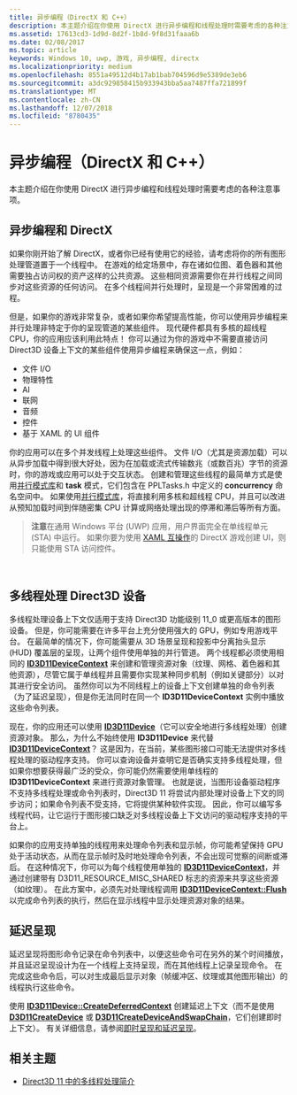 ```yaml
---
title: 异步编程（DirectX 和 C++）
description: 本主题介绍在你使用 DirectX 进行异步编程和线程处理时需要考虑的各种注意事项。
ms.assetid: 17613cd3-1d9d-8d2f-1b8d-9f8d31faaa6b
ms.date: 02/08/2017
ms.topic: article
keywords: Windows 10, uwp, 游戏, 异步编程, directx
ms.localizationpriority: medium
ms.openlocfilehash: 8551a49512d4b17ab1bab704596d9e5389de3eb6
ms.sourcegitcommit: a3dc929858415b933943bba5aa7487ffa721899f
ms.translationtype: MT
ms.contentlocale: zh-CN
ms.lasthandoff: 12/07/2018
ms.locfileid: "8780435"
---
```

# <a name="asynchronous-programming-directx-and-c"></a>异步编程（DirectX 和 C++）



本主题介绍在你使用 DirectX 进行异步编程和线程处理时需要考虑的各种注意事项。

## <a name="async-programming-and-directx"></a>异步编程和 DirectX


如果你刚开始了解 DirectX，或者你已经有使用它的经验，请考虑将你的所有图形处理管道置于一个线程中。 在游戏的给定场景中，存在诸如位图、着色器和其他需要独占访问权的资产这样的公共资源。 这些相同资源需要你在并行线程之间同步对这些资源的任何访问。 在多个线程间并行处理时，呈现是一个非常困难的过程。

但是，如果你的游戏非常复杂，或者如果你希望提高性能，你可以使用异步编程来并行处理非特定于你的呈现管道的某些组件。 现代硬件都具有多核的超线程 CPU，你的应用应该利用此特点！ 你可以通过为你的游戏中不需要直接访问 Direct3D 设备上下文的某些组件使用异步编程来确保这一点，例如：

-   文件 I/O
-   物理特性
-   AI
-   联网
-   音频
-   控件
-   基于 XAML 的 UI 组件

你的应用可以在多个并发线程上处理这些组件。 文件 I/O（尤其是资源加载）可以从异步加载中得到很大好处，因为在加载或流式传输数兆（或数百兆）字节的资源时，你的游戏或应用可以处于交互状态。 创建和管理这些线程的最简单方式是使用[并行模式库](https://msdn.microsoft.com/library/dd492418.aspx)和 **task** 模式，它们包含在 PPLTasks.h 中定义的 **concurrency** 命名空间中。 如果使用[并行模式库](https://msdn.microsoft.com/library/dd492418.aspx)，将直接利用多核和超线程 CPU，并且可以改进从预知加载时间到伴随密集 CPU 计算或网络处理出现的停滞和滞后等所有方面。

> **注意**在通用 Windows 平台 (UWP) 应用，用户界面完全在单线程单元 (STA) 中运行。 如果你要为使用 [XAML 互操作](directx-and-xaml-interop.md)的 DirectX 游戏创建 UI，则只能使用 STA 访问控件。

 

## <a name="multithreading-with-direct3d-devices"></a>多线程处理 Direct3D 设备


多线程处理设备上下文仅适用于支持 Direct3D 功能级别 11_0 或更高版本的图形设备。 但是，你可能需要在许多平台上充分使用强大的 GPU，例如专用游戏平台。 在最简单的情况下，你可能需要从 3D 场景呈现和投影中分离抬头显示 (HUD) 覆盖层的呈现，让两个组件使用单独的并行管道。 两个线程都必须使用相同的 [**ID3D11DeviceContext**](https://msdn.microsoft.com/library/windows/desktop/ff476385) 来创建和管理资源对象（纹理、网格、着色器和其他资源），尽管它属于单线程并且需要你实现某种同步机制（例如关键部分）以对其进行安全访问。 虽然你可以为不同线程上的设备上下文创建单独的命令列表（为了延迟呈现），但是你无法同时在同一个 **ID3D11DeviceContext** 实例中播放这些命令列表。

现在，你的应用还可以使用 [**ID3D11Device**](https://msdn.microsoft.com/library/windows/desktop/ff476379)（它可以安全地进行多线程处理）创建资源对象。 那么，为什么不始终使用 **ID3D11Device** 来代替 [**ID3D11DeviceContext**](https://msdn.microsoft.com/library/windows/desktop/ff476385)？ 这是因为，在当前，某些图形接口可能无法提供对多线程处理的驱动程序支持。 你可以查询设备并查明它是否确实支持多线程处理，但如果你想要获得最广泛的受众，你可能仍然需要使用单线程的 **ID3D11DeviceContext** 来进行资源对象管理。 也就是说，当图形设备驱动程序不支持多线程处理或命令列表时，Direct3D 11 将尝试内部处理对设备上下文的同步访问；如果命令列表不受支持，它将提供某种软件实现。 因此，你可以编写多线程代码，让它运行于图形接口缺乏对多线程设备上下文访问的驱动程序支持的平台上。

如果你的应用支持单独的线程用来处理命令列表和显示帧，你可能希望保持 GPU 处于活动状态，从而在显示帧时及时地处理命令列表，不会出现可觉察的间断或滞后。 在这种情况下，你可以为每个线程使用单独的 [**ID3D11DeviceContext**](https://msdn.microsoft.com/library/windows/desktop/ff476385)，并通过创建带有 D3D11\_RESOURCE\_MISC\_SHARED 标志的资源来共享这些资源（如纹理）。 在此方案中，必须先对处理线程调用 [**ID3D11DeviceContext::Flush**](https://msdn.microsoft.com/library/windows/desktop/ff476425) 以完成命令列表的执行，然后在显示线程中显示处理资源对象的结果。

## <a name="deferred-rendering"></a>延迟呈现


延迟呈现将图形命令记录在命令列表中，以便这些命令可在另外的某个时间播放，并且延迟呈现设计为在一个线程上支持呈现，而在其他线程上记录呈现命令。 在完成这些命令后，可以对生成最后显示对象（帧缓冲区、纹理或其他图形输出）的线程执行这些命令。

使用 [**ID3D11Device::CreateDeferredContext**](https://msdn.microsoft.com/library/windows/desktop/ff476505) 创建延迟上下文（而不是使用 [**D3D11CreateDevice**](https://msdn.microsoft.com/library/windows/desktop/ff476082) 或 [**D3D11CreateDeviceAndSwapChain**](https://msdn.microsoft.com/library/windows/desktop/ff476083)，它们创建即时上下文）。 有关详细信息，请参阅[即时呈现和延迟呈现](https://msdn.microsoft.com/library/windows/desktop/ff476892)。

## <a name="related-topics"></a>相关主题


* [Direct3D 11 中的多线程处理简介](https://msdn.microsoft.com/library/windows/desktop/ff476891)

 

 




